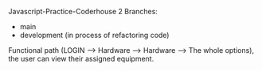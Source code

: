 Javascript-Practice-Coderhouse
2 Branches:
- main
- development (in process of refactoring code)

Functional path (LOGIN --> Hardware --> Hardware --> The whole options), the user can view their assigned equipment.
